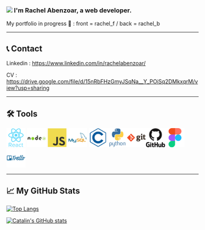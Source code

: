 ### <img src="https://media.giphy.com/media/l0FF56cexcW2JAXCJj/giphy.gif" width="50"> I'm Rachel Abenzoar, a web developer.
My portfolio in progress 🚧 : front = rachel_f  / back = rachel_b 

---
## 📞 Contact
Linkedin : https://www.linkedin.com/in/rachelabenzoar/

CV : https://drive.google.com/file/d/15nRbFHzGmyJSqNa__Y_POiSq2DMkxqrM/view?usp=sharing

---
## 🛠 Tools

<img src="https://github.com/devicons/devicon/blob/master/icons/react/react-original-wordmark.svg" alt="react logo" width="50" height="50"/> <img src="https://github.com/devicons/devicon/blob/master/icons/nodejs/nodejs-original-wordmark.svg" alt="nodejs logo" width="50" height="50"/> <img src="https://github.com/devicons/devicon/blob/master/icons/javascript/javascript-original.svg" alt="js logo" width="50" height="50"/> <img src="https://github.com/devicons/devicon/blob/master/icons/mysql/mysql-original-wordmark.svg" alt="mysql logo" width="50" height="50"/> <img src="https://github.com/devicons/devicon/blob/master/icons/c/c-line.svg" alt="c logo" width="50" height="50"/><img src="https://github.com/devicons/devicon/blob/master/icons/python/python-original-wordmark.svg" alt="python logo" width="50" height="50"/><img src="https://github.com/devicons/devicon/blob/master/icons/git/git-original-wordmark.svg" alt="git logo" width="50" height="50"/><img src="https://github.com/devicons/devicon/blob/master/icons/github/github-original-wordmark.svg" alt="github logo" width="50" height="50"/><img src="https://github.com/devicons/devicon/blob/master/icons/figma/figma-original.svg" alt="figma logo" width="50" height="50"/><img src="https://github.com/devicons/devicon/blob/master/icons/trello/trello-plain-wordmark.svg" alt="trello logo" width="50" height="50"/>

---

## &#x1f4c8; My GitHub Stats

[![Top Langs](https://github-readme-stats.vercel.app/api/top-langs/?username=Rachel-Ab&hide=java,html,css&theme=radical)](https://github.com/anuraghazra/github-readme-stats)

[![Catalin's GitHub stats](https://github-readme-stats.vercel.app/api?username=Rachel-Ab&theme=radical)](https://github.com/anuraghazra/github-readme-stats)
